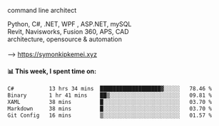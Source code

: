 command line architect

Python, C#, .NET, WPF , ASP.NET, mySQL <br>
Revit, Navisworks, Fusion 360, APS, CAD <br>
architecture, opensource & automation<br>
<br>
--> https://symonkipkemei.xyz

#### 📊 This week, I spent time on:
<!--START_SECTION:waka-->

```txt
C#           13 hrs 34 mins  ███████████████████▓░░░░░   78.46 %
Binary       1 hr 41 mins    ██▒░░░░░░░░░░░░░░░░░░░░░░   09.81 %
XAML         38 mins         █░░░░░░░░░░░░░░░░░░░░░░░░   03.70 %
Markdown     38 mins         █░░░░░░░░░░░░░░░░░░░░░░░░   03.70 %
Git Config   16 mins         ▒░░░░░░░░░░░░░░░░░░░░░░░░   01.57 %
```

<!--END_SECTION:waka-->
